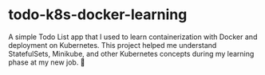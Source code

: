 # todo-k8s-docker-learning
A simple Todo List app that I used to learn containerization with Docker and deployment on Kubernetes. This project helped me understand StatefulSets, Minikube, and other Kubernetes concepts during my learning phase at my new job. 🚀
